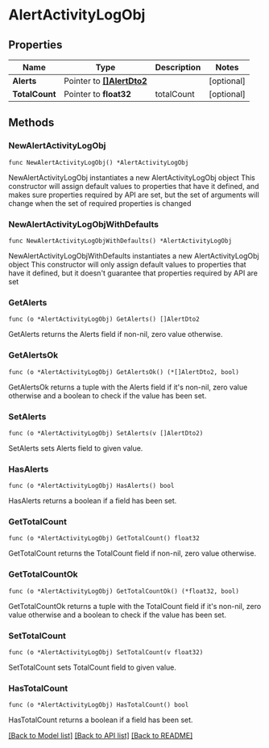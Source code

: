 # AlertActivityLogObj

## Properties

Name | Type | Description | Notes
------------ | ------------- | ------------- | -------------
**Alerts** | Pointer to [**[]AlertDto2**](AlertDto2.md) |  | [optional] 
**TotalCount** | Pointer to **float32** | totalCount | [optional] 

## Methods

### NewAlertActivityLogObj

`func NewAlertActivityLogObj() *AlertActivityLogObj`

NewAlertActivityLogObj instantiates a new AlertActivityLogObj object
This constructor will assign default values to properties that have it defined,
and makes sure properties required by API are set, but the set of arguments
will change when the set of required properties is changed

### NewAlertActivityLogObjWithDefaults

`func NewAlertActivityLogObjWithDefaults() *AlertActivityLogObj`

NewAlertActivityLogObjWithDefaults instantiates a new AlertActivityLogObj object
This constructor will only assign default values to properties that have it defined,
but it doesn't guarantee that properties required by API are set

### GetAlerts

`func (o *AlertActivityLogObj) GetAlerts() []AlertDto2`

GetAlerts returns the Alerts field if non-nil, zero value otherwise.

### GetAlertsOk

`func (o *AlertActivityLogObj) GetAlertsOk() (*[]AlertDto2, bool)`

GetAlertsOk returns a tuple with the Alerts field if it's non-nil, zero value otherwise
and a boolean to check if the value has been set.

### SetAlerts

`func (o *AlertActivityLogObj) SetAlerts(v []AlertDto2)`

SetAlerts sets Alerts field to given value.

### HasAlerts

`func (o *AlertActivityLogObj) HasAlerts() bool`

HasAlerts returns a boolean if a field has been set.

### GetTotalCount

`func (o *AlertActivityLogObj) GetTotalCount() float32`

GetTotalCount returns the TotalCount field if non-nil, zero value otherwise.

### GetTotalCountOk

`func (o *AlertActivityLogObj) GetTotalCountOk() (*float32, bool)`

GetTotalCountOk returns a tuple with the TotalCount field if it's non-nil, zero value otherwise
and a boolean to check if the value has been set.

### SetTotalCount

`func (o *AlertActivityLogObj) SetTotalCount(v float32)`

SetTotalCount sets TotalCount field to given value.

### HasTotalCount

`func (o *AlertActivityLogObj) HasTotalCount() bool`

HasTotalCount returns a boolean if a field has been set.


[[Back to Model list]](../README.md#documentation-for-models) [[Back to API list]](../README.md#documentation-for-api-endpoints) [[Back to README]](../README.md)


